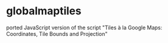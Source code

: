 globalmaptiles
==============

ported JavaScript version of the script "Tiles à la Google Maps: Coordinates, Tile Bounds and Projection"
